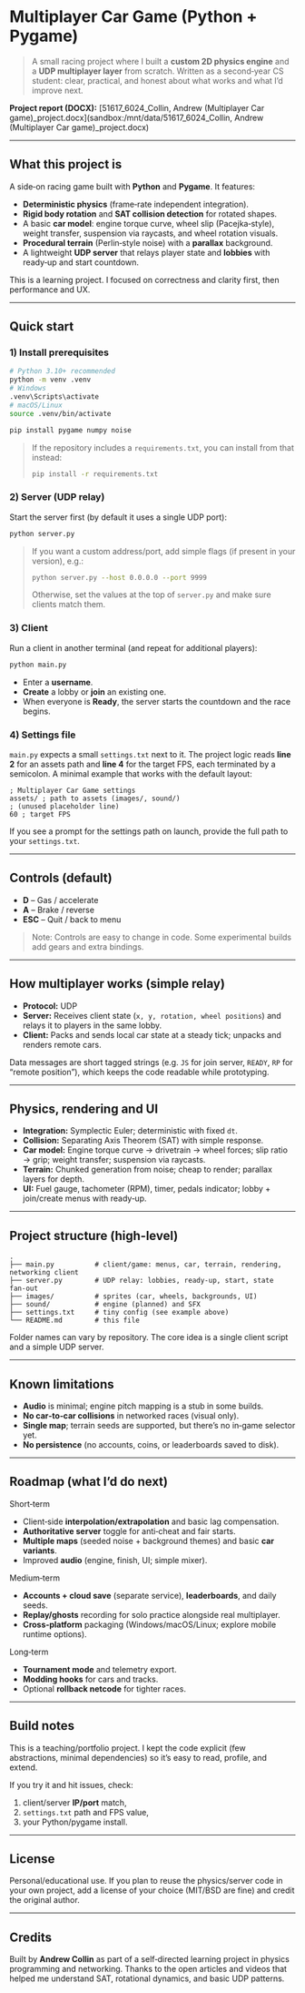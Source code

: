 # Multiplayer Car Game (Python + Pygame)

> A small racing project where I built a **custom 2D physics engine** and a **UDP multiplayer layer** from scratch. Written as a second‑year CS student: clear, practical, and honest about what works and what I’d improve next.

**Project report (DOCX):** [51617_6024_Collin, Andrew (Multiplayer Car game)_project.docx](sandbox:/mnt/data/51617_6024_Collin, Andrew (Multiplayer Car game)_project.docx)

---

## What this project is
A side‑on racing game built with **Python** and **Pygame**. It features:
- **Deterministic physics** (frame‑rate independent integration).
- **Rigid body rotation** and **SAT collision detection** for rotated shapes.
- A basic **car model**: engine torque curve, wheel slip (Pacejka‑style), weight transfer, suspension via raycasts, and wheel rotation visuals.
- **Procedural terrain** (Perlin‑style noise) with a **parallax** background.
- A lightweight **UDP server** that relays player state and **lobbies** with ready‑up and start countdown.

This is a learning project. I focused on correctness and clarity first, then performance and UX.

---

## Quick start

### 1) Install prerequisites
```bash
# Python 3.10+ recommended
python -m venv .venv
# Windows
.venv\Scripts\activate
# macOS/Linux
source .venv/bin/activate

pip install pygame numpy noise
```

> If the repository includes a `requirements.txt`, you can install from that instead:
> ```bash
> pip install -r requirements.txt
> ```

### 2) Server (UDP relay)
Start the server first (by default it uses a single UDP port):
```bash
python server.py
```
> If you want a custom address/port, add simple flags (if present in your version), e.g.:
> ```bash
> python server.py --host 0.0.0.0 --port 9999
> ```
> Otherwise, set the values at the top of `server.py` and make sure clients match them.

### 3) Client
Run a client in another terminal (and repeat for additional players):
```bash
python main.py
```
- Enter a **username**.
- **Create** a lobby or **join** an existing one.
- When everyone is **Ready**, the server starts the countdown and the race begins.

### 4) Settings file
`main.py` expects a small `settings.txt` next to it. The project logic reads **line 2** for an assets path and **line 4** for the target FPS, each terminated by a semicolon. A minimal example that works with the default layout:

```
; Multiplayer Car Game settings
assets/ ; path to assets (images/, sound/)
; (unused placeholder line)
60 ; target FPS
```

If you see a prompt for the settings path on launch, provide the full path to your `settings.txt`.

---

## Controls (default)
- **D** – Gas / accelerate
- **A** – Brake / reverse
- **ESC** – Quit / back to menu

> Note: Controls are easy to change in code. Some experimental builds add gears and extra bindings.

---

## How multiplayer works (simple relay)
- **Protocol:** UDP
- **Server:** Receives client state (`x, y, rotation, wheel positions`) and relays it to players in the same lobby.
- **Client:** Packs and sends local car state at a steady tick; unpacks and renders remote cars.

Data messages are short tagged strings (e.g. `JS` for join server, `READY`, `RP` for “remote position”), which keeps the code readable while prototyping.

---

## Physics, rendering and UI
- **Integration:** Symplectic Euler; deterministic with fixed `dt`.
- **Collision:** Separating Axis Theorem (SAT) with simple response.
- **Car model:** Engine torque curve → drivetrain → wheel forces; slip ratio → grip; weight transfer; suspension via raycasts.
- **Terrain:** Chunked generation from noise; cheap to render; parallax layers for depth.
- **UI:** Fuel gauge, tachometer (RPM), timer, pedals indicator; lobby + join/create menus with ready‑up.

---

## Project structure (high‑level)
```
.
├── main.py          # client/game: menus, car, terrain, rendering, networking client
├── server.py        # UDP relay: lobbies, ready‑up, start, state fan‑out
├── images/          # sprites (car, wheels, backgrounds, UI)
├── sound/           # engine (planned) and SFX
├── settings.txt     # tiny config (see example above)
└── README.md        # this file
```

Folder names can vary by repository. The core idea is a single client script and a simple UDP server.

---

## Known limitations
- **Audio** is minimal; engine pitch mapping is a stub in some builds.
- **No car‑to‑car collisions** in networked races (visual only).
- **Single map**; terrain seeds are supported, but there’s no in‑game selector yet.
- **No persistence** (no accounts, coins, or leaderboards saved to disk).

---

## Roadmap (what I’d do next)
Short‑term
- Client‑side **interpolation/extrapolation** and basic lag compensation.
- **Authoritative server** toggle for anti‑cheat and fair starts.
- **Multiple maps** (seeded noise + background themes) and basic **car variants**.
- Improved **audio** (engine, finish, UI; simple mixer).

Medium‑term
- **Accounts + cloud save** (separate service), **leaderboards**, and daily seeds.
- **Replay/ghosts** recording for solo practice alongside real multiplayer.
- **Cross‑platform** packaging (Windows/macOS/Linux; explore mobile runtime options).

Long‑term
- **Tournament mode** and telemetry export.
- **Modding hooks** for cars and tracks.
- Optional **rollback netcode** for tighter races.

---

## Build notes
This is a teaching/portfolio project. I kept the code explicit (few abstractions, minimal dependencies) so it’s easy to read, profile, and extend.

If you try it and hit issues, check:
1) client/server **IP/port** match,
2) `settings.txt` path and FPS value,
3) your Python/pygame install.

---

## License
Personal/educational use. If you plan to reuse the physics/server code in your own project, add a license of your choice (MIT/BSD are fine) and credit the original author.

---

## Credits
Built by **Andrew Collin** as part of a self‑directed learning project in physics programming and networking. Thanks to the open articles and videos that helped me understand SAT, rotational dynamics, and basic UDP patterns.
